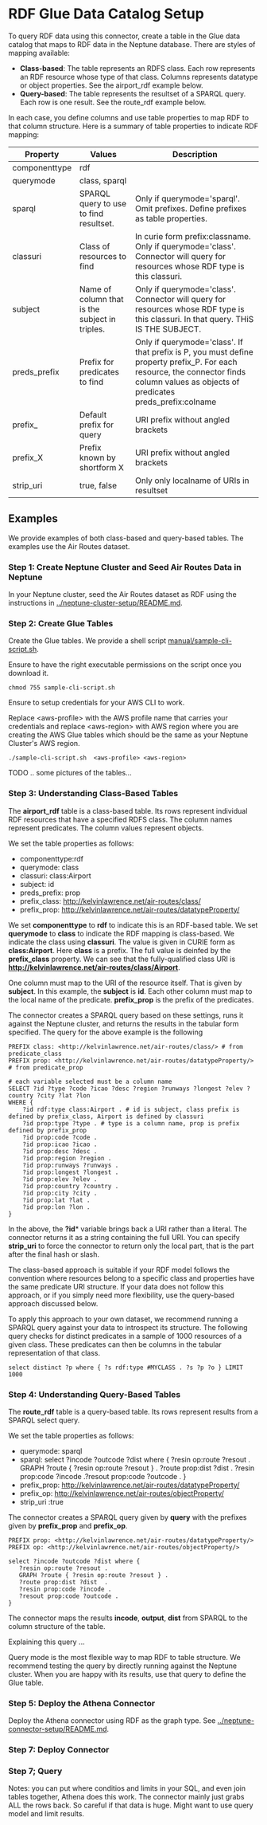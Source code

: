 # RDF Glue Data Catalog Setup

To query RDF data using this connector, create a table in the Glue data catalog that maps to RDF data in the Neptune database. There are styles of mapping available:

- **Class-based**: The table represents an RDFS class. Each row represents an RDF resource whose type of that class. Columns represents datatype or object properties. See the airport_rdf example below.
- **Query-based**: The table represents the resultset of a SPARQL query. Each row is one result. See the route_rdf example below.

In each case, you define columns and use table properties to map RDF to that column structure. Here is a summary of table properties to indicate RDF mapping:

|Property|Values|Description|
|--------|------|-----------|
|componenttype|rdf||
|querymode|class, sparql||
|sparql|SPARQL query to use to find resultset.|Only if querymode='sparql'. Omit prefixes. Define prefixes as table properties.|
|classuri|Class of resources to find|In curie form prefix:classname. Only if querymode='class'. Connector will query for resources whose RDF type is this classuri.|
|subject|Name of column that is the subject in triples.|Only if querymode='class'. Connector will query for resources whose RDF type is this classuri. In that query. THiS IS THE SUBJECT.|
|preds_prefix|Prefix for predicates to find|Only if querymode='class'. If that prefix is P, you must define property prefix_P. For each resource, the connector finds column values as objects of predicates preds_prefix:colname|
|prefix_|Default prefix for query| URI prefix without angled brackets|
|prefix_X|Prefix known by shortform X| URI prefix without angled brackets|
|strip_uri|true, false|Only only localname of URIs in resultset|

## Examples
We provide examples of both class-based and query-based tables. The examples use the Air Routes dataset. 

### Step 1: Create Neptune Cluster and Seed Air Routes Data in Neptune
In your Neptune cluster, seed the Air Routes dataset as RDF using the instructions in [../neptune-cluster-setup/README.md](../neptune-cluster-setup/README.md). 

### Step 2: Create Glue Tables
Create the Glue tables. We provide a shell script [manual/sample-cli-script.sh](manual/sample-cli-script.sh). 

Ensure to have the right executable permissions on the script once you download it.

```
chmod 755 sample-cli-script.sh
```
Ensure to setup credentials for your AWS CLI to work.

Replace &lt;aws-profile> with the AWS profile name that carries your credentials and replace &lt;aws-region> with AWS region where you are creating the 
AWS Glue tables which should be the same as your Neptune Cluster's AWS region.

```
./sample-cli-script.sh  <aws-profile> <aws-region>

```
TODO .. some pictures of the tables...

### Step 3: Understanding Class-Based Tables
The **airport_rdf** table is a class-based table. Its rows represent individual RDF resources that have a specified RDFS class. The column names represent predicates. The column values represent objects. 

We set the table properties as follows:
- componenttype:rdf
- querymode: class
- classuri: class:Airport
- subject: id
- preds_prefix: prop
- prefix_class: http://kelvinlawrence.net/air-routes/class/
- prefix_prop: http://kelvinlawrence.net/air-routes/datatypeProperty/

We set **componenttype** to **rdf** to indicate this is an RDF-based table. We set **querymode** to **class** to indicate the RDF mapping is class-based. We indicate the class using **classuri**. The value is given in CURIE form as **class:Airport**. Here **class** is a prefix. The full value is deinfed by the **prefix_class** property. We can see that the fully-qualified class URI is **http://kelvinlawrence.net/air-routes/class/Airport**.

One column must map to the URI of the resource itself. That is given by **subject**. In this example, the **subject** is **id**. Each other column must map to the local name of the predicate. **prefix_prop** is the prefix of the predicates.

The connector creates a SPARQL query based on these settings, runs it against the Neptune cluster, and returns the results in the tabular form specified. The query for the above example is the following

```
PREFIX class: <http://kelvinlawrence.net/air-routes/class/> # from predicate_class
PREFIX prop: <http://kelvinlawrence.net/air-routes/datatypeProperty/> # from predicate_prop

# each variable selected must be a column name
SELECT ?id ?type ?code ?icao ?desc ?region ?runways ?longest ?elev ?country ?city ?lat ?lon
WHERE {
    ?id rdf:type class:Airport . # id is subject, class prefix is defined by prefix_class, Airport is defined by classuri
    ?id prop:type ?type . # type is a column name, prop is prefix defined by prefix_prop
    ?id prop:code ?code .
    ?id prop:icao ?icao .
    ?id prop:desc ?desc .
    ?id prop:region ?region .
    ?id prop:runways ?runways .
    ?id prop:longest ?longest .
    ?id prop:elev ?elev .
    ?id prop:country ?country .
    ?id prop:city ?city .
    ?id prop:lat ?lat .
    ?id prop:lon ?lon .
}
```
In the above, the **?id*** variable brings back a URI rather than a literal. The connector returns it as a string containing the full URI. You can specify **strip_uri** to force the connector to return only the local part, that is the part after the final hash or slash. 

The class-based approach is suitable if your RDF model follows the convention where resources belong to a specific class and properties have the same predicate URI structure. If your data does not follow this approach, or if you simply need more flexibility, use the query-based approach discussed below.

To apply this approach to your own dataset, we recommend running a SPARQL query against your data to introspect its structure. The following query checks for distinct predicates in a sample of 1000 resources of a given class. These predicates can then be columns in the tabular representation of that class.

```
select distinct ?p where { ?s rdf:type #MYCLASS . ?s ?p ?o } LIMIT 1000
```
### Step 4: Understanding Query-Based Tables
The **route_rdf** table is a query-based table. Its rows represent results from a SPARQL select query.

We set the table properties as follows:
- querymode: sparql
- sparql: select ?incode ?outcode ?dist where {  ?resin op:route ?resout . GRAPH ?route { ?resin op:route ?resout } .  ?route prop:dist ?dist  . ?resin prop:code ?incode .?resout prop:code ?outcode . }
- prefix_prop: http://kelvinlawrence.net/air-routes/datatypeProperty/
- prefix_op: http://kelvinlawrence.net/air-routes/objectProperty/
- strip_uri :true

The connector creates a SPARQL query given by **query** with the prefixes given by **prefix_prop** and **prefix_op**.

```
PREFIX prop: <http://kelvinlawrence.net/air-routes/datatypeProperty/>
PREFIX op: <http://kelvinlawrence.net/air-routes/objectProperty/>

select ?incode ?outcode ?dist where {
   ?resin op:route ?resout .
   GRAPH ?route { ?resin op:route ?resout } .
   ?route prop:dist ?dist  .
   ?resin prop:code ?incode .
   ?resout prop:code ?outcode .
}
```
The connector maps the results **incode**, **output**, **dist** from SPARQL to the column structure of the table.

Explaining this query ...

Query mode is the most flexible way to map RDF to table structure. We recommend testing the query by directly running against the Neptune cluster. When you are happy with its results, use that query to define the Glue table. 


### Step 5: Deploy the Athena Connector
Deploy the Athena connector using RDF as the graph type. See [../neptune-connector-setup/README.md](../neptune-connector-setup/README.md). 

### Step 7: Deploy Connector

### Step 7; Query
Notes: you can put where conditios and limits in your SQL, and even join tables together, Athena does this work. The connector mainly just grabs ALL the rows back. So careful if that data is huge. Might want to use query model and limit results.

